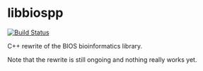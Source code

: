 libbiospp
=========

[![Build Status](https://travis-ci.org/davidzchen/libbiospp.png?branch=master)](https://travis-ci.org/davidzchen/libbiospp)

C++ rewrite of the BIOS bioinformatics library.

Note that the rewrite is still ongoing and nothing really works yet.
